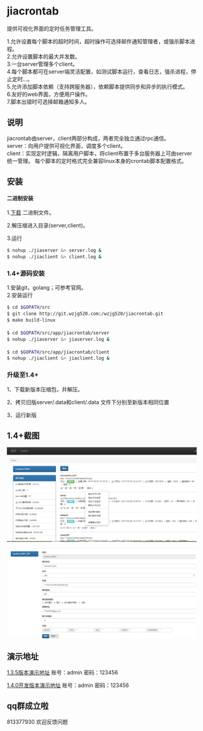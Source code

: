 # jiacrontab
提供可视化界面的定时任务管理工具。

1.允许设置每个脚本的超时时间，超时操作可选择邮件通知管理者，或强杀脚本进程。  
2.允许设置脚本的最大并发数。  
3.一台server管理多个client。  
4.每个脚本都可在server端灵活配置，如测试脚本运行，查看日志，强杀进程，停止定时...。  
5.允许添加脚本依赖（支持跨服务器），依赖脚本提供同步和异步的执行模式。  
6.友好的web界面，方便用户操作。  
7.脚本出错时可选择邮箱通知多人。  


## 说明
jiacrontab由server，client两部分构成，两者完全独立通过rpc通信。  
server：向用户提供可视化界面，调度多个client。  
client：实现定时逻辑，隔离用户脚本，将client布置于多台服务器上可由server统一管理。
每个脚本的定时格式完全兼容linux本身的crontab脚本配置格式。

## 安装
#### 二进制安装  
1.[下载](https://github.com/iwannay/jiacrontab/releases) 二进制文件。  

2.解压缩进入目录(server,client)。  

3.运行  
```sh
$ nohup ./jiaserver &> server.log &
$ nohup ./jiaclient &> client.log &     
```

### 1.4+源码安装
1.安装git，golang；可参考官网。  
2.安装运行
```sh
$ cd $GOPATH/src
$ git clone http://git.wzjg520.com:/wzjg520/jiacrontab.git 
$ make build-linux

$ cd $GOPATH/src/app/jiacrontab/server
$ nohup ./jiaserver &> jiaserver.log &

$ cd $GOPATH/src/app/jiacrontab/client
$ nohup ./jiaclient &> jiaclient.log & 
``` 

### 升级至1.4+

1、下载新版本压缩包，并解压。  

2、拷贝旧版server/.data和client/.data 文件下分别至新版本相同位置

3、运行新版


## 1.4+截图
![alt 截图](https://raw.githubusercontent.com/iwannay/static_dir/master/jiacrontab_preview_1.jpg)  

![alt 截图2](https://raw.githubusercontent.com/iwannay/static_dir/master/jiacrontab_preview_2.jpg)

## 演示地址
[1.3.5版本演示地址](http://jiacrontab.wzjg520.com) 账号：admin 密码：123456

[1.4.0开发版本演示地址](http://jiacrontab.iwannay.cn/) 账号：admin 密码：123456
## qq群成立啦
813377930 欢迎反馈问题
